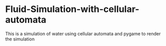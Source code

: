 # Fluid-Simulation-with-cellular-automata
This is a simulation of water using cellular automata and pygame to render the simulation
